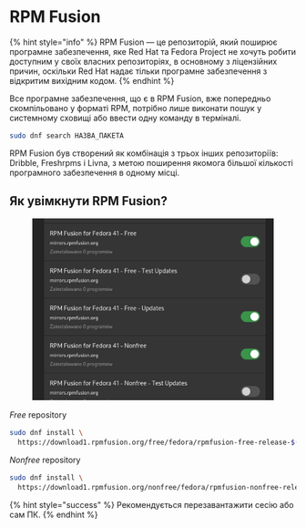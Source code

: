 # RPM Fusion

{% hint style="info" %}
RPM Fusion — це репозиторій, який поширює програмне забезпечення, яке Red Hat та Fedora Project не хочуть робити доступним у своїх власних репозиторіях, в основному з ліцензійних причин, оскільки Red Hat надає тільки програмне забезпечення з відкритим вихідним кодом.
{% endhint %}

Все програмне забезпечення, що є в RPM Fusion, вже попередньо скомпільовано у форматі RPM, потрібно лише виконати пошук у системному сховищі або ввести одну команду в терміналі.

```bash
sudo dnf search НАЗВА_ПАКЕТА
```

RPM Fusion був створений як комбінація з трьох інших репозиторіїв: Dribble, Freshrpms і Livna, з метою поширення якомога більшої кількості програмного забезпечення в одному місці.

## Як увімкнути RPM Fusion?

<figure><img src="../.gitbook/assets/image (1) (1) (1) (1) (1) (1) (1) (1) (1) (1) (1) (1) (1) (1).png" alt=""><figcaption></figcaption></figure>

_Free_ repository

```bash
sudo dnf install \
  https://download1.rpmfusion.org/free/fedora/rpmfusion-free-release-$(rpm -E %fedora).noarch.rpm
```

_Nonfree_ repository

```bash
sudo dnf install \
  https://download1.rpmfusion.org/nonfree/fedora/rpmfusion-nonfree-release-$(rpm -E %fedora).noarch.rpm
```

{% hint style="success" %}
Рекомендується перезавантажити сесію або сам ПК.
{% endhint %}
